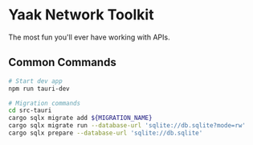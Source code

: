 # Yaak Network Toolkit

The most fun you'll ever have working with APIs.

## Common Commands

```sh
# Start dev app
npm run tauri-dev

# Migration commands
cd src-tauri
cargo sqlx migrate add ${MIGRATION_NAME}
cargo sqlx migrate run --database-url 'sqlite://db.sqlite?mode=rw'
cargo sqlx prepare --database-url 'sqlite://db.sqlite'
```
